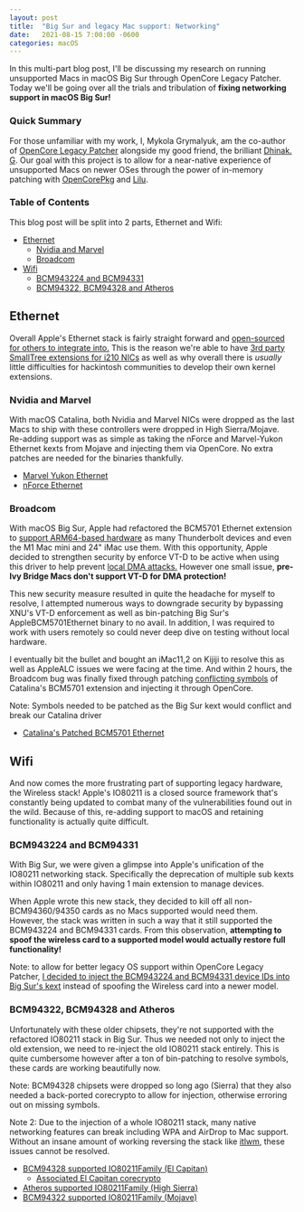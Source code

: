 ```yaml
---
layout: post
title:  "Big Sur and legacy Mac support: Networking"
date:   2021-08-15 7:00:00 -0600
categories: macOS
---
```


In this multi-part blog post, I'll be discussing my research on running unsupported Macs in macOS Big Sur through OpenCore Legacy Patcher. Today we'll be going over all the trials and tribulation of **fixing networking support in macOS Big Sur!**

### Quick Summary

For those unfamiliar with my work, I, Mykola Grymalyuk, am the co-author of [OpenCore Legacy Patcher](https://github.com/dortania/OpenCore-Legacy-Patcher) alongside my good friend, the brilliant [Dhinak. G](https://github.com/dhinakg). Our goal with this project is to allow for a near-native experience of unsupported Macs on newer OSes through the power of in-memory patching with [OpenCorePkg](https://github.com/acidanthera/OpenCorePkg) and [Lilu](https://github.com/acidanthera/Lilu).

### Table of Contents

This blog post will be split into 2 parts, Ethernet and Wifi:

* [Ethernet](#ethernet)
  * [Nvidia and Marvel](#nvidia-and-marvel)
  * [Broadcom](#broadcom)
* [Wifi](#wifi)
  * [BCM943224 and BCM94331](#bcm943224-and-bcm94331)
  * [BCM94322, BCM94328 and Atheros](#bcm94322-BCM94328-and-atheros)

## Ethernet

Overall Apple's Ethernet stack is fairly straight forward and [open-sourced for others to integrate into.](https://opensource.apple.com/source/IONetworkingFamily/IONetworkingFamily-151.40.1/) This is the reason we're able to have [3rd party SmallTree extensions for i210 NICs](https://small-tree.com/support/downloads/gigabit-ethernet-driver-download-page/) as well as why overall there is *usually* little difficulties for hackintosh communities to develop their own kernel extensions.

### Nvidia and Marvel

With macOS Catalina, both Nvidia and Marvel NICs were dropped as the last Macs to ship with these controllers were dropped in High Sierra/Mojave. Re-adding support was as simple as taking the nForce and Marvel-Yukon Ethernet kexts from Mojave and injecting them via OpenCore. No extra patches are needed for the binaries thankfully.

* [Marvel Yukon Ethernet](https://github.com/dortania/OpenCore-Legacy-Patcher/blob/28746bbe2b03ae4aa5f5265a1bb50f48785b2a23/payloads/Kexts/Ethernet/MarvelYukonEthernet-v1.0.0.zip)
* [nForce Ethernet](https://github.com/dortania/OpenCore-Legacy-Patcher/blob/28746bbe2b03ae4aa5f5265a1bb50f48785b2a23/payloads/Kexts/Ethernet/nForceEthernet-v1.0.0.zip)

### Broadcom

With macOS Big Sur, Apple had refactored the BCM5701 Ethernet extension to [support ARM64-based hardware](https://www.apple.com/newsroom/2020/06/apple-announces-mac-transition-to-apple-silicon/) as many Thunderbolt devices and even the M1 Mac mini and 24" iMac use them. With this opportunity, Apple decided to strengthen security by enforce VT-D to be active when using this driver to help prevent [local DMA attacks.](https://support.apple.com/en-ca/guide/security/seca4960c2b5/web) However one small issue, **pre-Ivy Bridge Macs don't support VT-D for DMA protection!** 

This new security measure resulted in quite the headache for myself to resolve, I attempted numerous ways to downgrade security by bypassing XNU's VT-D enforcement as well as bin-patching Big Sur's AppleBCM5701Ethernet binary to no avail. In addition, I was required to work with users remotely so could never deep dive on testing without local hardware.

I eventually bit the bullet and bought an iMac11,2 on Kijiji to resolve this as well as AppleALC issues we were facing at the time. And within 2 hours, the Broadcom bug was finally fixed through patching [conflicting symbols](http://nickdesaulniers.github.io/blog/2016/08/13/object-files-and-symbols/) of Catalina's BCM5701 extension and injecting it through OpenCore. 

Note: Symbols needed to be patched as the Big Sur kext would conflict and break our Catalina driver

* [Catalina's Patched BCM5701 Ethernet](https://github.com/dortania/OpenCore-Legacy-Patcher/blob/28746bbe2b03ae4aa5f5265a1bb50f48785b2a23/payloads/Kexts/Ethernet/CatalinaBCM5701Ethernet-v1.0.1.zip)

## Wifi

And now comes the more frustrating part of supporting legacy hardware, the Wireless stack! Apple's IO80211 is a closed source framework that's constantly being updated to combat many of the vulnerabilities found out in the wild. Because of this, re-adding support to macOS and retaining functionality is actually quite difficult.

### BCM943224 and BCM94331

With Big Sur, we were given a glimpse into Apple's unification of the IO80211 networking stack. Specifically the deprecation of multiple sub kexts within IO80211 and only having 1 main extension to manage devices.

When Apple wrote this new stack, they decided to kill off all non-BCM94360/94350 cards as no Macs supported would need them. However, the stack was written in such a way that it still supported the BCM943224 and BCM94331 cards. From this observation, **attempting to spoof the wireless card to a supported model would actually restore full functionality!**

Note: to allow for better legacy OS support within OpenCore Legacy Patcher, [I decided to inject the BCM943224 and BCM94331 device IDs into Big Sur's kext](https://github.com/dortania/OpenCore-Legacy-Patcher/commit/b1d58511313f1cc3c0a8b888e70a3029d3af0963) instead of spoofing the Wireless card into a newer model.

### BCM94322, BCM94328 and Atheros

Unfortunately with these older chipsets, they're not supported with the refactored IO80211 stack in Big Sur. Thus we needed not only to inject the old extension, we need to re-inject the old IO80211 stack entirely. This is quite cumbersome however after a ton of bin-patching to resolve symbols, these cards are working beautifully now. 

Note: BCM94328 chipsets were dropped so long ago (Sierra) that they also needed a back-ported corecrypto to allow for injection, otherwise erroring out on missing symbols.

Note 2: Due to the injection of a whole IO80211 stack, many native networking features can break including WPA and AirDrop to Mac support. Without an insane amount of working reversing the stack like [itlwm](https://github.com/OpenIntelWireless/itlwm), these issues cannot be resolved.

* [BCM94328 supported IO80211Family (El Capitan)](https://github.com/dortania/OpenCore-Legacy-Patcher/blob/28746bbe2b03ae4aa5f5265a1bb50f48785b2a23/payloads/Kexts/Wifi/IO80211ElCap-v1.0.0.zip)
  * [Associated El Capitan corecrypto](https://github.com/dortania/OpenCore-Legacy-Patcher/blob/28746bbe2b03ae4aa5f5265a1bb50f48785b2a23/payloads/Kexts/Wifi/corecaptureElCap-v1.0.0.zip)
* [Atheros supported IO80211Family (High Sierra)](https://github.com/dortania/OpenCore-Legacy-Patcher/blob/28746bbe2b03ae4aa5f5265a1bb50f48785b2a23/payloads/Kexts/Wifi/IO80211HighSierra-v1.0.0.zip)
* [BCM94322 supported IO80211Family (Mojave)](https://github.com/dortania/OpenCore-Legacy-Patcher/blob/28746bbe2b03ae4aa5f5265a1bb50f48785b2a23/payloads/Kexts/Wifi/IO80211Mojave-v1.0.0.zip)

